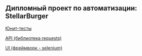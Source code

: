 ## Дипломный проект по автоматизации: StellarBurger
[Юнит-тесты](https://github.com/Romanneq/Diplom_1)

[API (библиотека requests)](https://github.com/Romanneq/Diplom_2)

[UI (фреймворк - selenium)](https://github.com/Romanneq/Diplom_3)
